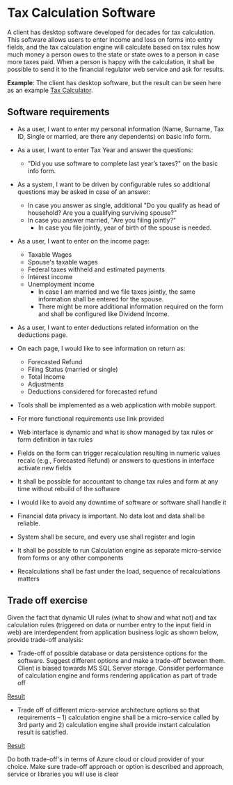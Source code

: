# Tax Calculation Software

A client has desktop software developed for decades for tax calculation. This software allows users to enter income and loss on forms into entry fields, and the tax calculation engine will calculate based on tax rules how much money a person owes to the state or state owes to a person in case more taxes paid. When a person is happy with the calculation, it shall be possible to send it to the financial regulator web service and ask for results.

**Example**: The client has desktop software, but the result can be seen here as an example [Tax Calculator](https://www.taxact.com/tools/tax-calculator).

## Software requirements

- As a user, I want to enter my personal information (Name, Surname, Tax ID, Single or married, are there any dependents) on basic info form.

- As a user, I want to enter Tax Year and answer the questions:
  - "Did you use software to complete last year’s taxes?" on the basic info form.

- As a system, I want to be driven by configurable rules so additional questions may be asked in case of an answer:
  - In case you answer as single, additional "Do you qualify as head of household? Are you a qualifying surviving spouse?"
  - In case you answer married, "Are you filing jointly?"
    - In case you file jointly, year of birth of the spouse is needed.

- As a user, I want to enter on the income page:
  - Taxable Wages
  - Spouse's taxable wages
  - Federal taxes withheld and estimated payments
  - Interest income
  - Unemployment income
    - In case I am married and we file taxes jointly, the same information shall be entered for the spouse.
    - There might be more additional information required on the form and shall be configured like Dividend Income.

- As a user, I want to enter deductions related information on the deductions page.

- On each page, I would like to see information on return as:
  - Forecasted Refund
  - Filing Status (married or single)
  - Total Income
  - Adjustments
  - Deductions considered for forecasted refund

- Tools shall be implemented as a web application with mobile support.

- For more functional requirements use link provided
- Web interface is dynamic and what is show managed by tax rules or form definition in tax rules
- Fields on the form can trigger recalculation resulting in numeric values recalc (e.g., Forecasted Refund) or answers to questions in interface activate new fields
- It shall be possible for accountant to change tax rules and form at any time without rebuild of the software
- I would like to avoid any downtime of software or software shall handle it
- Financial data privacy is important. No data lost and data shall be reliable.
- System shall be secure, and every use shall register and login
- It shall be possible to run Calculation engine as separate micro-service from forms or any other components
- Recalculations shall be fast under the load, sequence of recalculations matters

## Trade off exercise

Given the fact that dynamic UI rules (what to show and what not) and tax calculation rules (triggered on data or number entry to the input field in web) are interdependent from application business logic as shown below, provide trade-off analysis:

- Trade-off of possible database or data persistence options for the software. Suggest different options and make a trade-off between them. Client is biased towards MS SQL Server storage. Consider performance of calculation engine and forms rendering application as part of trade off

[Result](Calculation%20engine%20storage%20trade-off.md)

- Trade off of different micro-service architecture options so that requirements – 1) calculation engine shall be a micro-service called by 3rd party and 2) calculation engine shall provide instant calculation result is satisfied.

[Result](Tax%20calculation%20engine%20architecture%20trade-off.md)

Do both trade-off's in terms of Azure cloud or cloud provider of your choice. Make sure trade-off approach or option is described and approach, service or libraries you will use is clear
